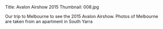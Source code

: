 Title: Avalon Airshow 2015
Thumbnail: 008.jpg

Our trip to Melbourne to see the 2015 Avalon Airshow. Photos of Melbourne are taken from an apartment in South Yarra 


[//]: # (Generated from an export of the "Avalon Airshow Trip 2015/Airshow Gallery" album with File Name set to "Sequential")
